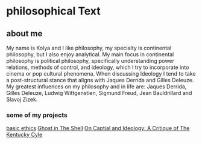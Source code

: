 <html>
  <head>
    <title> philosophy NOW </title>
  </head>
  <body>
    <h1>philosophical Text</h1>
    <h2>about me</h2>
    <p>My name is Kolya and I like philosophy, my specialty is continental philosophy, but I also enjoy analytical. My main focus in continental philosophy is political philosophy, specifically understanding power relations, methods of control, and ideology, which I try to incorporate into cinema or pop cultural phenomena. When discussing Ideology I tend to take a post-structural stance that aligns with Jaques Derrida and Gilles Deleuze. My greatest influences on my philosophy and in life are: Jaques Derrida, Gilles Deleuze, Ludwig Wittgenstien, Sigmund Freud, Jean Bauldrillard and Slavoj Zizek. </p>
      <h3>some of my projects</h3>
      <a href="basic ethics.html">basic ethics</a>
      <a href="Ghost in The Shell.html">Ghost in The Shell</a>
      <a href="On Capital and Ideology A Critique of The Kentucky Cycle.html">On Captial and Ideology: A Critique of The Kentucky Cyle</a>
  </body>
</html>
